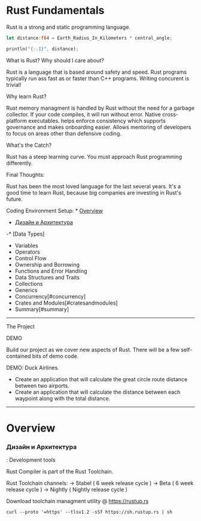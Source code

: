 # Rust Fundamentals

Rust is a strong and static programming language.

```Rust
let distance:f64 = Earth_Radius_In_Kilometers * central_angle;
```

```Rust
println("{:.1}", distance);
```
What is Rust? Why should I care about?

Rust is a language that is based around safety and speed. Rust programs typically run ass fast as or faster than C++ programs. Writing concurent is trivial!


Why learn Rust?


Rust memory managment is handled by Rust without the need for a garbage collector. If your code compiles, it will run without error. Native cross-platform executables. helps enforce consistency which supports governance and makes onboarding easier. Allows mentoring of developers to focus on areas other than defensive coding.


What's the Catch?

Rust has a steep learning curve. You must approach Rust programming differently.

Final Thoughts:

Rust has been the most loved language for the last several years. It's a good time to learn Rust, because big companies are investing in Rust's future.


Coding Environment Setup: * [Overview](#overview)

* [Дизайн и Aрхитектура](#design-architecture)

-* [Data Types]
- Variables
- Operators
- Control Flow
- Ownership and Borrowing
- Functions and Error Handling
- Data Structures and Traits
- Collections
- Generics
- Concurrency[#concurrency]
- Crates and Modules[#cratesandmodules]
- Summary[#summary]

---------------------------------------


The Project

DEMO

Build our project as we cover new aspects of Rust. There will be a few self-contained bits of demo code.

DEMO: Duck Airlines.

- Create an application that will calculate the great circle route distance between two airports.
- Create an application that will calculate the distance between each waypoint along with the total distance.

----------------------------------------

# Overview 

### <a id="design-architecture"></a>Дизайн и Aрхитектура


: Development tools

Rust Compiler is part of the Rust Toolchain.

Rust Toolchain channels: 
-> Stabel ( 6 week release cycle )
-> Beta ( 6 week release cycle )
-> Nightly ( Nightly release cycle )

Download toolchain managment utility @ https://rustup.rs

`curl --proto '=https' --tlsv1.2 -sSf https://sh.rustup.rs | sh`



